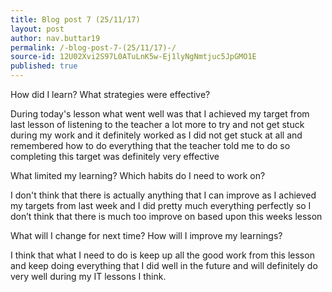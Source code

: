 ```yaml
---
title: Blog post 7 (25/11/17)
layout: post
author: nav.buttar19
permalink: /-blog-post-7-(25/11/17)-/
source-id: 12U02Xvi2S97L0ATuLnK5w-Ej1lyNgNmtjuc5JpGMO1E
published: true
---
```

How did I learn? What strategies were effective? 

During today's lesson what went well was that I achieved my target from last lesson of listening to the teacher a lot more to try and not get stuck during my work and it definitely worked as I did not get stuck at all and remembered how to do everything that the teacher told me to do so completing this target was definitely very effective

What limited my learning? Which habits do I need to work on?

I don't think that there is actually anything that I can improve as I achieved my targets from last week and I did pretty much everything perfectly so I don’t think that there is much too improve on based upon this weeks lesson

What will I change for next time? How will I improve my learnings?

I think that what I need to do is keep up all the good work from this lesson and keep doing everything that I did well in the future and will definitely do very well during my IT lessons I think.

